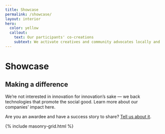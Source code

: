 ```yaml
---
title: Showcase
permalink: /showcase/
layout: interior
hero:
  color: yellow
  callout:
    text: Our participants' co-creations
    subtext: We activate creatives and community advocates locally and nationally to co-create compelling content that engages everyday people about the importance of the 2020 Census.
---
```

<div class="usa-section usa-content usa-grid" markdown="1">

# Showcase

<h2 class="header-top-bar"> Making a difference </h2>

We’re not interested in innovation for innovation’s sake — we back technologies that promote the social good. Learn more about our companies’ impact here.  

Are you an awardee and have a success story to share?  [Tell us about it](https://goo.gl/forms/UZOsIo1eFpHLA4IW2).

</div>
</section>

<section class="usa-section showcase-content">
<div class="usa-content usa-grid">

{% include masonry-grid.html %}

</div>
</section>
